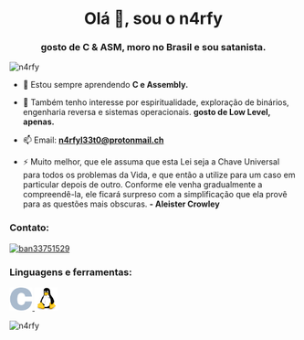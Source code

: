 <h1 align="center">Olá 👋, sou o n4rfy</h1>
<h3 align="center">gosto de C & ASM, moro no Brasil e sou satanista.</h3>

<p align="left"> <img src="https://komarev.com/ghpvc/?username=n4rfy&label=Profile%20views&color=0e75b6&style=flat" alt="n4rfy" /> </p>

- 🌱 Estou sempre aprendendo **C e Assembly.**

- 💬 Também tenho interesse por espiritualidade, exploração de binários, engenharia reversa e sistemas operacionais. **gosto de Low Level, apenas.**

- 📫 Email: **n4rfyl33t0@protonmail.ch**

- ⚡ Muito melhor, que ele assuma que esta Lei seja a Chave Universal para todos os problemas da Vida, e que então a utilize para um caso em particular depois de outro. Conforme ele venha gradualmente a compreendê-la, ele ficará surpreso com a simplificação que ela provê para as questões mais obscuras. **- Aleister Crowley**

<h3 align="left">Contato:</h3>
<p align="left">
<a href="https://twitter.com/ban33751529" target="blank"><img align="center" src="https://cdn.jsdelivr.net/npm/simple-icons@3.0.1/icons/twitter.svg" alt="ban33751529" height="30" width="40" /></a>
</p>

<h3 align="left">Linguagens e ferramentas:</h3>
<p align="left"> <a href="https://www.cprogramming.com/" target="_blank"> <img src="https://raw.githubusercontent.com/devicons/devicon/master/icons/c/c-original.svg" alt="c" width="40" height="40"/> </a> <a href="https://www.linux.org/" target="_blank"> <img src="https://raw.githubusercontent.com/devicons/devicon/master/icons/linux/linux-original.svg" alt="linux" width="40" height="40"/> </a> </p>

<p><img align="center" src="https://github-readme-stats.vercel.app/api/top-langs?username=n4rfy&show_icons=true&locale=en&layout=compact" alt="n4rfy" /></p>
